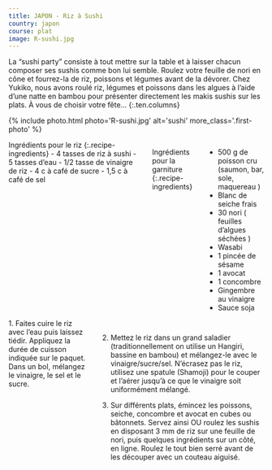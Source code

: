 ```yaml
---
title: JAPON - Riz à Sushi
country: japon
course: plat
image: R-sushi.jpg
---
```


La “sushi party” consiste à tout mettre sur la table et à laisser chacun composer ses sushis comme bon lui semble. Roulez votre feuille de nori en cône et fourrez-la de riz, poissons et légumes avant de la dévorer.
Chez Yukiko, nous avons roulé riz, légumes et poissons dans les algues à l’aide d’une natte en bambou pour présenter directement les makis sushis sur les plats. À vous de choisir votre fête...
{:.ten.columns}

<!--fin extrait-->

{% include photo.html photo='R-sushi.jpg' alt='sushi' more_class='.first-photo' %}

<div class="four columns" markdown="1">
Ingrédients pour le riz
{:.recipe-ingredients}
- 4 tasses de riz à sushi
- 5 tasses d’eau
- 1/2 tasse de vinaigre de riz
- 4 c à café de sucre
- 1,5 c à café de sel

Ingrédients pour la garniture
{:.recipe-ingredients}
- 500 g de poisson cru (saumon, bar, sole, maquereau )
- Blanc de seiche frais
- 30 nori ( feuilles d’algues séchées )
- Wasabi
- 1 pincée de sésame
- 1 avocat
- 1 concombre
- Gingembre au vinaigre
- Sauce soja
</div>

<div class="ten columns" markdown="1">
1. Faites cuire le riz avec l’eau puis laissez tiédir. Appliquez la durée de cuisson indiquée sur le paquet. Dans un bol, mélangez le vinaigre, le sel et le sucre.

2. Mettez le riz dans un grand saladier (traditionnellement on utilise un Hangiri, bassine en bambou) et mélangez-le avec le vinaigre/sucre/sel. N’écrasez pas le riz, utilisez une spatule (Shamoji) pour le couper et l’aérer jusqu’à ce que le vinaigre soit uniformément mélangé.

3. Sur différents plats, émincez les poissons, seiche, concombre et avocat en cubes ou bâtonnets. Servez ainsi OU roulez les sushis en disposant 3 mm de riz sur une feuille de nori, puis quelques ingrédients sur un côté, en ligne. Roulez le tout bien serré avant de les découper avec un couteau aiguisé.
</div>

